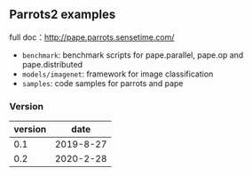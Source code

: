 ## Parrots2 examples
full doc：http://pape.parrots.sensetime.com/

* `benchmark`: benchmark scripts for pape.parallel, pape.op and pape.distributed
* `models/imagenet`: framework for image classification
* `samples`: code samples for parrots and pape

### Version
| version | date |
| ------ | ------ |
| 0.1 | 2019-8-27 |
| 0.2 | 2020-2-28 | 